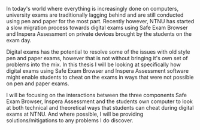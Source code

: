 In today's world where everything is increasingly done on computers, university
exams are traditionally lagging behind and are still conducted using pen and
paper for the most part. Recently however, NTNU has started a slow migration
process towards digital exams using Safe Exam Browser and Inspera Assessment on
private devices brought by the students on the exam day.

Digital exams has the potential to resolve some of the issues with old style pen
and paper exams, however that is not without bringing it's own set of problems
into the mix. In this thesis I will be looking at specifically how digital exams
using Safe Exam Browser and Inspera Assessment software might enable students to
cheat on the exams in ways that were not possible on pen and paper exams.

I will be focusing on the interactions between the three components Safe Exam
Browser, Inspera Assessment and the students own computer to look at both
technical and theoretical ways that students can cheat during digital exams at
NTNU. And where possible, I will be providing solutions/mitigations to any
problems I do discover.